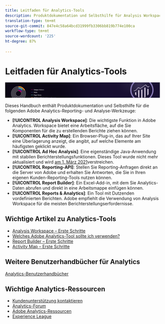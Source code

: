 ```yaml
---
title: Leitfaden für Analytics-Tools
description: Produktdokumentation und Selbsthilfe für Analysis Workspace, Activity Map, Report Builder, Berichte-API und Reports & Analysen.
translation-type: tm+mt
source-git-commit: 847e4c58a64bcd31999fb3306bb819b774e100ca
workflow-type: tm+mt
source-wordcount: '225'
ht-degree: 87%

---
```



# Leitfaden für Analytics-Tools

![Banner](../../assets/doc_banner_analyze.png)

Dieses Handbuch enthält Produktdokumentation und Selbsthilfe für die folgenden Adobe Analytics-Reporting- und Analyse-Werkzeuge:

* **[!UICONTROL Analysis Workspace]**: Die wichtigste Funktion in Adobe Analytics. Workspace bietet eine Arbeitsfläche, auf die Sie Komponenten für die zu erstellenden Berichte ziehen können.
* **[!UICONTROL Activity Map]**: Ein Browser-Plug-in, das auf Ihrer Site eine Überlagerung anzeigt, die angibt, auf welche Elemente am häufigsten geklickt wurde.
* **[!UICONTROL Ad Hoc Analysis]**: Eine eigenständige Java-Anwendung mit stabilen Berichterstellungsfunktionen. Dieses Tool wurde nicht mehr aktualisiert und wird [am 1. März 2021](https://spark.adobe.com/page/S9Bhp66VJ2fEn/)verstreichen.
* **[!UICONTROL Reporting-API]**: Stellen Sie Reporting-Anfragen direkt an die Server von Adobe und erhalten Sie Antworten, die Sie in Ihren eigenen Kunden-Reporting-Tools nutzen können.
* **[!UICONTROL Report Builder]**: Ein Excel-Add-in, mit dem Sie Analytics-Daten abrufen und direkt in eine Arbeitsmappe einfügen können.
* **[!UICONTROL Reports &amp; Analytics]**: Ein Tool mit Dutzenden vordefinierten Berichten. Adobe empfiehlt die Verwendung von Analysis Workspace für die meisten Berichterstellungserfordernisse.

## Wichtige Artikel zu Analytics-Tools

* [Analysis Workspace – Erste Schritte](analysis-workspace/home.md)
* [Welches Adobe Analytics-Tool sollte ich verwenden?](/help/admin/c-analytics-product-comparison/which-analytics-tool.md)
* [Report Builder – Erste Schritte](report-builder/home.md)
* [Activity Map – Erste Schritte](activity-map/activity-map.md)

## Weitere Benutzerhandbücher für Analytics

[Analytics-Benutzerhandbücher](/help/landing/home.md)

## Wichtige Analytics-Ressourcen

* [Kundenunterstützung kontaktieren](https://helpx.adobe.com/de/contact/enterprise-support.ec.html)
* [Analytics-Forum](https://forums.adobe.com/community/experience-cloud/analytics-cloud/analytics)
* [Adobe Analytics-Ressourcen](https://forums.adobe.com/message/10660755)
* [Experience League](https://landing.adobe.com/experience-league/)
